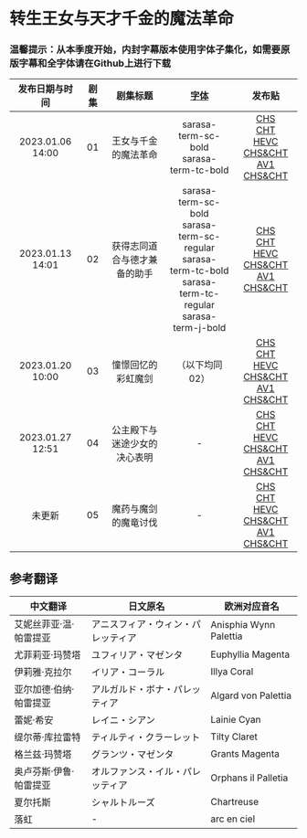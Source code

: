 # 转生王女与天才千金的魔法革命

### 温馨提示：从本季度开始，内封字幕版本使用字体子集化，如需要原版字幕和全字体请在Github上进行下载

发布日期与时间 | 剧集 | 剧集标题 | [字体](https://drive.google.com/drive/folders/1iypa6zAL0BJhom4-htpNNXLzyMMuB_xx?usp=sharing) | 发布贴
:---: | :---: | :---: | :---: | :---: 
2023.01.06 14:00 | 01 | 王女与千金的魔法革命 | sarasa-term-sc-bold <br/> sarasa-term-tc-bold | [CHS](https://bangumi.moe/torrent/63b7b8a01bdd67000741f6b2)<br/>[CHT](https://bangumi.moe/torrent/63b7b8c41bdd67000741f700)<br/>[HEVC CHS&CHT](https://bangumi.moe/torrent/63b7b8ee1bdd67000741f773)<br/>[AV1 CHS&CHT](https://bangumi.moe/torrent/63c2a0091bdd67000764c074)
2023.01.13 14:01 | 02 | 获得志同道合与德才兼备的助手 | sarasa-term-sc-bold <br/> sarasa-term-sc-regular <br/> sarasa-term-tc-bold <br/> sarasa-term-tc-regular <br/>sarasa-term-j-bold | [CHS](https://bangumi.moe/torrent/63c0f3b21bdd6700075f94ed)<br/>[CHT](https://bangumi.moe/torrent/63c0f3e91bdd6700075f95d9)<br/>[HEVC CHS&CHT](https://bangumi.moe/torrent/63c0f42a1bdd6700075f96a0)<br/>[AV1 CHS&CHT](https://bangumi.moe/torrent/63c2a4f21bdd67000764ce72)
2023.01.20 10:00 | 03 | 憧憬回忆的彩虹魔剑 | （以下均同02） | [CHS](https://bangumi.moe/torrent/63c9f5ad5fa12c000738be0b)<br/>[CHT](https://bangumi.moe/torrent/63c9f67e5fa12c000738c11e)<br/>[HEVC CHS&CHT](https://bangumi.moe/torrent/63c9f6ba5fa12c000738c209)<br/>[AV1 CHS&CHT](https://bangumi.moe/torrent/63c9f7385fa12c000738c3e4)
2023.01.27 12:51 | 04 | 公主殿下与迷途少女的决心表明 | - | [CHS](https://bangumi.moe/torrent/63d358465fa12c0007587483)<br/>[CHT](https://bangumi.moe/torrent/63d359305fa12c00075877f1)<br/>[HEVC CHS&CHT](https://bangumi.moe/torrent/63d359745fa12c00075878dc)<br/>[AV1 CHS&CHT](https://bangumi.moe/torrent/63d359a55fa12c00075879a2)
未更新 | 05 | 魔药与魔剑的魔竜讨伐 | - | [CHS]()<br/>[CHT]()<br/>[HEVC CHS&CHT]()<br/>[AV1 CHS&CHT]()


## 参考翻译

中文翻译 | 日文原名 | 欧洲对应音名 | 
--- | ---| ---
艾妮丝菲亚·温·帕雷提亚 | アニスフィア・ウィン・パレッティア | Anisphia Wynn Palettia
尤菲莉亚·玛赞塔 | ユフィリア・マゼンタ | Euphyllia Magenta
伊莉雅·克拉尔 | イリア・コーラル | Illya Coral
亚尔加德·伯纳·帕雷提亚 | アルガルド・ボナ・パレッティア | Algard von Palettia
蕾妮·希安 | レイニ・シアン | Lainie Cyan
缇尔蒂·库拉雷特 | ティルティ・クラーレット | Tilty Claret
格兰兹·玛赞塔 | グランツ・マゼンタ | Grants Magenta
奥卢芬斯·伊鲁·帕雷提亚 | オルファンス・イル・パレッティア | Orphans il Palletia
夏尔托斯 | シャルトルーズ | Chartreuse
落虹 | - | arc en ciel
